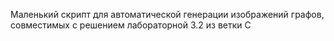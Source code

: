 Маленький скрипт для автоматической генерации изображений графов, совместимых с решением лабораторной 3.2 из ветки C
